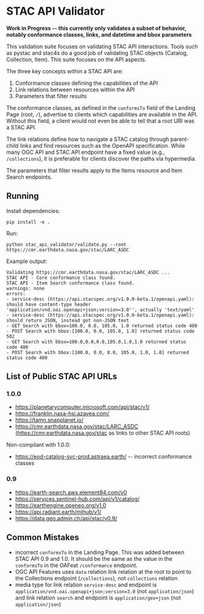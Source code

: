 # STAC API Validator

**Work in Progress -- this currently only validates a subset of behavior, notably conformance classes, links, 
and datetime and bbox parameters**

This validation suite focuses on validating STAC API interactions.  Tools such as pystac and stac4s do a 
good job of validating STAC objects (Catalog, Collection, Item). This suite focuses on the API aspects. 

The three key concepts within a STAC API are:
1. Conformance classes defining the capabilities of the API
2. Link relations between resources within the API
3. Parameters that filter results

The conformance classes, as defined in the `conformsTo` field of the Landing Page (root, `/`), advertise to 
clients which capabilities are available in the API. Without this field, a client would not even be able to tell that a
root URI was a STAC API. 

The link relations define how to navigate a STAC catalog through parent-child links and find resources such as the OpenAPI specification. While many OGC API and STAC API endpoint have a fixed value (e.g., `/collections`), it is preferable for clients discover the paths via hypermedia. 

The parameters that filter results apply to the Items resource and Item Search endpoints.

## Running

Install dependencies:

```
pip install -e . 
```

Run:

```
python stac_api_validator/validate.py --root https://cmr.earthdata.nasa.gov/stac/LARC_ASDC 
```

Example output:

```
Validating https://cmr.earthdata.nasa.gov/stac/LARC_ASDC ...
STAC API - Core conformance class found.
STAC API - Item Search conformance class found.
warnings: none
errors:
- service-desc (https://api.stacspec.org/v1.0.0-beta.1/openapi.yaml): should have content-type header 'application/vnd.oai.openapi+json;version=3.0'', actually 'text/yaml'
- service-desc (https://api.stacspec.org/v1.0.0-beta.1/openapi.yaml): should return JSON, instead got non-JSON text
- GET Search with bbox=100.0, 0.0, 105.0, 1.0 returned status code 400
- POST Search with bbox:[100.0, 0.0, 105.0, 1.0] returned status code 502
- GET Search with bbox=100.0,0.0,0.0,105.0,1.0,1.0 returned status code 400
- POST Search with bbox:[100.0, 0.0, 0.0, 105.0, 1.0, 1.0] returned status code 400
```

## List of Public STAC API URLs

### 1.0.0

- https://planetarycomputer.microsoft.com/api/stac/v1/
- https://franklin.nasa-hsi.azavea.com/
- https://tamn.snapplanet.io/
- https://cmr.earthdata.nasa.gov/stac/LARC_ASDC (https://cmr.earthdata.nasa.gov/stac as links to other STAC API roots)

Non-compilant with 1.0.0:

-  https://eod-catalog-svc-prod.astraea.earth/ -- incorrect conformance classes

### 0.9

- https://earth-search.aws.element84.com/v0
- https://services.sentinel-hub.com/api/v1/catalog/
- https://earthengine.openeo.org/v1.0
- https://api.radiant.earth/mlhub/v1/
- https://data.geo.admin.ch/api/stac/v0.9/


## Common Mistakes

* incorrect `conformsTo` in the Landing Page. This was added between STAC API 0.9 and 1.0. It should be the same as the value in the `conformsTo` in the OAFeat `/conformance` endpoint.
* OGC API Features uses `data` relation link relation at the root to point to the Collections endpoint (`/collections`), not `collections` relation
* media type for link relation `service-desc` and endpoint is `application/vnd.oai.openapi+json;version=3.0` (not `application/json`) and link relation `search` and endpoint is `application/geo+json` (not `application/json`)

